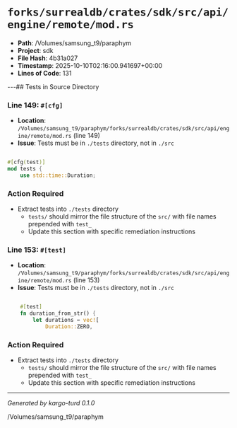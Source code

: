 # `forks/surrealdb/crates/sdk/src/api/engine/remote/mod.rs`

- **Path**: /Volumes/samsung_t9/paraphym
- **Project**: sdk
- **File Hash**: 4b31a027  
- **Timestamp**: 2025-10-10T02:16:00.941697+00:00  
- **Lines of Code**: 131

---## Tests in Source Directory


### Line 149: `#[cfg]`

- **Location**: `/Volumes/samsung_t9/paraphym/forks/surrealdb/crates/sdk/src/api/engine/remote/mod.rs` (line 149)
- **Issue**: Tests must be in `./tests` directory, not in `./src`

```rust

#[cfg(test)]
mod tests {
	use std::time::Duration;

```

### Action Required

- Extract tests into `./tests` directory
  - `tests/` should mirror the file structure of the `src/` with file names prepended with `test_`
  - Update this section with specific remediation instructions
  


### Line 153: `#[test]`

- **Location**: `/Volumes/samsung_t9/paraphym/forks/surrealdb/crates/sdk/src/api/engine/remote/mod.rs` (line 153)
- **Issue**: Tests must be in `./tests` directory, not in `./src`

```rust

	#[test]
	fn duration_from_str() {
		let durations = vec![
			Duration::ZERO,
```

### Action Required

- Extract tests into `./tests` directory
  - `tests/` should mirror the file structure of the `src/` with file names prepended with `test_`
  - Update this section with specific remediation instructions
  

---

*Generated by kargo-turd 0.1.0*

/Volumes/samsung_t9/paraphym